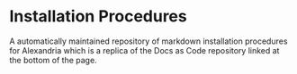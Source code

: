 # Installation Procedures

A automatically maintained repository of markdown installation procedures for Alexandria which is a replica of the Docs as Code repository linked at the bottom of the page.

